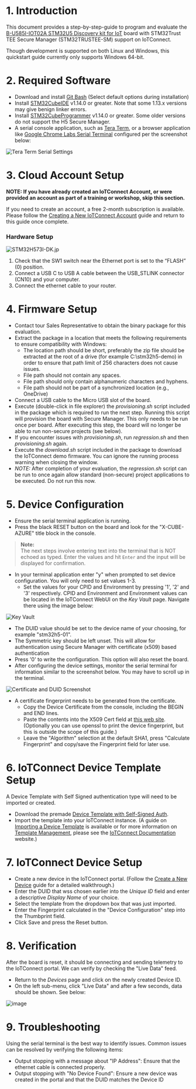 


# 1. Introduction

This document provides a step-by-step-guide to program and evaluate the 
[B-U585I-IOT02A STM32U5 Discovery kit for IoT](https://www.st.com/en/evaluation-tools/b-u585i-iot02a.html) board 
with STM32Trust TEE Secure Manager (STM32TRUSTEE-SM) support on IoTConnect.

Though development is supported on both Linux and Windows, this quickstart guide currently only supports Windows 64-bit.

# 2. Required Software

* Download and install [Git Bash](https://git-scm.com/downloads) (Select default options during installation)
* Install [STM32CubeIDE](https://www.st.com/en/development-tools/stm32cubeide.html) v1.14.0 or greater. 
Note that some 1.13.x versions may give benign linker errors. 
* Install [STM32CubeProgrammer](https://www.st.com/en/development-tools/stm32cubeprog.html) v1.14.0 or greater.
Some older versions do not support the H5 Secure Manager.
* A serial console application, such as [Tera Term](https://ttssh2.osdn.jp/index.html.en), 
 or a browser application like [Google Chrome Labs Serial Terminal](https://googlechromelabs.github.io/serial-terminal/) configured per the screenshot below:  

![Tera Term Serial Settings](media/teraterm-settings.png "Tera Term Serial Settings")

# 3. Cloud Account Setup

**NOTE: If you have already created an IoTConnect Account, or were provided an account as part of a training or workshop, skip this section.**

If you need to create an account, a free 2-month subscription is available.
Please follow the 
[Creating a New IoTConnect Account](https://github.com/avnet-iotconnect/avnet-iotconnect.github.io/blob/main/documentation/iotconnect/subscription/subscription.md)
guide and return to this guide once complete.

### Hardware Setup

![STM32H573I-DK.jp](media/STM32H573I-DK-layout.jpg)

1. Check that the SW1 switch near the Ethernet port is set to the “FLASH” (0) position.
2. Connect a USB C to USB A cable between the USB_STLINK connector (CN10) and your computer.
3. Connect the ethernet cable to your router.

# 4. Firmware Setup

* Contact tour Sales Representative to obtain the binary package for this evaluation.
* Extract the package in a location that meets the following requirements to ensure compatibility with Windows:
  * The location path should be short, preferably the zip file should be extracted at the root of a drive (for example C:\stm32h5-demo) in order to ensure that path limit of 256 characters does not cause issues.
  * File path should not contain any spaces.
  * File path should only contain alphanumeric characters and hyphens.
  * File path should not be part of a synchronized location (e.g., OneDrive)
* Connect a USB cable to the Micro USB slot of the board.
* Execute (double-click in file explorer) the *provisioning.sh* script included in the package which is required to run the next step.
Running this script will provision the board with Secure Manager. This only needs to be run once per board.
After executing this step, the board will no longer be able
to run non-secure projects (see below).
* If you encounter issues with *provisioning.sh*, run *regression.sh* and then *provisioning.sh* again.
* Execute the *download.sh* script included in the package to download the IoTConnect demo firmware.
You can ignore the running process warning when closing the window.
* *NOTE:* After completion of your evaluation, the *regression.sh* script can be run to once again allow standard (non-secure) project applications to be executed. Do not run this now.

# 5. Device Configuration

* Ensure the serial terminal application is running.
* Press the black RESET button on the board and look for the "X-CUBE-AZURE" title block in the console.

> **Note:**  
> The next steps involve entering text into the terminal that is NOT echoed as typed.  Enter the values and hit `Enter` and the input will be displayed for confirmation.

* In your terminal application enter "y" when prompted to set device configuration. You will only need to set values 1-3.
  * Set the values for your CPID and Environment by pressing '1', '2' and '3' respectively. 
CPID and Environment and Environment values can be located in the IoTConnect WebUI on the *Key Vault* page. 
Navigate there using the image below:

![Key Vault](https://raw.githubusercontent.com/avnet-iotconnect/avnet-iotconnect.github.io/964e170c0f9c1a87052566344bc32b8694f3ed61/assets/key_vault.png "Key Vault")

  * The DUID value should be set to the device name of your choosing, for example "stm32h5-01".
  * The Symmetric key should be left unset. This will allow for authentication using Secure Manager with certificate (x509) based authentication
  * Press '0' to write the configuration. This option will also reset the board.
  * After configuring the device settings, monitor the serial terminal for information similar to the screenshot below. You may have to scroll up in the terminal.

![Certificate and DUID Screenshot](media/certificate-console.png "Certificate and DUID Screemshot") 

* A certificate fingerprint needs to be generated from the certificate.
  * Copy the Device Certificate from the console, including the BEGIN and END lines.
  * Paste the contents into the X509 Cert field at [this web site](https://www.samltool.com/fingerprint.php). (Optionally you can use openssl to print the device fingerprint, but this is outside the scope of this guide.)
  * Leave the "Algorithm" selection at the default SHA1, press "Calculate Fingerprint" and copy/save the Fingerprint field for later use.

# 6. IoTConnect Device Template Setup

A Device Template with Self Signed authentication type will need to be imported or created.
* Download the premade [Device Template with Self-Signed Auth](templates/device/stm32h5-self-signed-template.json).
* Import the template into your IoTConnect instance. (A guide on [Importing a Device Template](https://github.com/avnet-iotconnect/avnet-iotconnect.github.io/blob/main/documentation/iotconnect/import_device_template.md) is available or for more information on [Template Management](https://docs.iotconnect.io/iotconnect/user-manuals/devices/template-management/), please see the [IoTConnect Documentation](https://iotconnect.io) website.)

# 7. IoTConnect Device Setup

* Create a new device in the IoTConnect portal. (Follow the [Create a New Device](https://github.com/avnet-iotconnect/avnet-iotconnect.github.io/blob/main/documentation/iotconnect/create_new_device.md) guide for a detailed walkthrough.)
* Enter the DUID that wss chosen earlier into the *Unique ID* field and enter a descriptive *Display Name* of your choice.
* Select the template from the dropdown box that was just imported.
* Enter the Fingerprint calculated in the "Device Configuration" step into the Thumbprint field.
* Click Save and press the Reset button.

# 8. Verification

After the board is reset, it should be connecting and sending telemetry to the IoTConnect portal. We can verify by checking the "Live Data" feed.
* Return to the *Devices* page and click on the newly created Device ID.
* On the left sub-menu, click "Live Data" and after a few seconds, data should be shown. See below:

![image](https://github.com/avnet-iotconnect/iotc-azurertos-sdk/assets/40640041/21d25bbb-71d0-4a9d-9e74-e2acf0983183)

# 9. Troubleshooting

Using the serial terminal is the best way to identify issues. Common issues can be resolved by verifying the following items:
* Output stopping with a message about "IP Address":  Ensure that the ethernet cable is connected properly.
* Output stopping with "No Device Found":  Ensure a new device was created in the portal and that the DUID matches the Device ID
